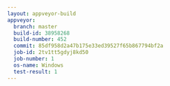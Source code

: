 ```yaml
---
layout: appveyor-build
appveyor:
  branch: master
  build-id: 38958268
  build-number: 452
  commit: 85df958d2a47b175e33ed39527f65b867794bf2a
  job-id: 2tv1tt5gdyj8kd50
  job-number: 1
  os-name: Windows
  test-result: 1
---
```

